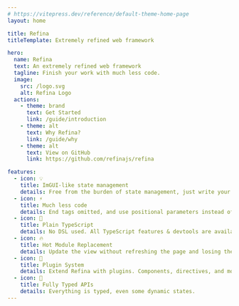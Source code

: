 ```yaml
---
# https://vitepress.dev/reference/default-theme-home-page
layout: home

title: Refina
titleTemplate: Extremely refined web framework

hero:
  name: Refina
  text: An extremely refined web framework
  tagline: Finish your work with much less code.
  image:
    src: /logo.svg
    alt: Refina Logo
  actions:
    - theme: brand
      text: Get Started
      link: /guide/introduction
    - theme: alt
      text: Why Refina?
      link: /guide/why
    - theme: alt
      text: View on GitHub
      link: https://github.com/refinajs/refina

features:
  - icon: 💡
    title: ImGUI-like state management
    details: Free from the burden of state management, just write your code.
  - icon: ⚡️
    title: Much less code
    details: End tags omitted, and use positional parameters instead of named parameters.
  - icon: 🧩
    title: Plain TypeScript
    details: No DSL used. All TypeScript features & devtools are available.
  - icon: 🔥
    title: Hot Module Replacement
    details: Update the view without refreshing the page and losing the state.
  - icon: 🔩
    title: Plugin System
    details: Extend Refina with plugins. Components, directives, and more.
  - icon: 🔑
    title: Fully Typed APIs
    details: Everything is typed, even some dynamic states.
---
```

